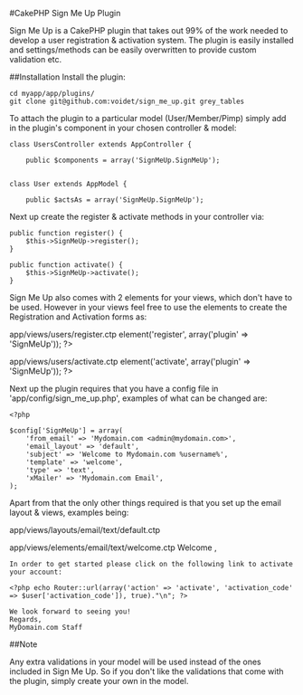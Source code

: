 #CakePHP Sign Me Up Plugin

Sign Me Up is a CakePHP plugin that takes out 99% of the work needed to develop a user registration & activation system. The plugin is easily installed and settings/methods can be easily overwritten to provide custom validation etc.

##Installation
Install the plugin:

	cd myapp/app/plugins/
	git clone git@github.com:voidet/sign_me_up.git grey_tables

To attach the plugin to a particular model (User/Member/Pimp) simply add in the plugin's component in your chosen controller & model:

	class UsersController extends AppController {

		public $components = array('SignMeUp.SignMeUp');


	class User extends AppModel {

		public $actsAs = array('SignMeUp.SignMeUp');

Next up create the register & activate methods in your controller via:

	public function register() {
		$this->SignMeUp->register();
	}

	public function activate() {
		$this->SignMeUp->activate();
	}

Sign Me Up also comes with 2 elements for your views, which don't have to be used. However in your views feel free to use the elements to create the Registration and Activation forms as:

app/views/users/register.ctp
	<?php echo $this->element('register', array('plugin' => 'SignMeUp')); ?>

app/views/users/activate.ctp
	<?php echo $this->element('activate', array('plugin' => 'SignMeUp')); ?>

Next up the plugin requires that you have a config file in 'app/config/sign_me_up.php', examples of what can be changed are:

	<?php

	$config['SignMeUp'] = array(
		'from_email' => 'Mydomain.com <admin@mydomain.com>',
		'email_layout' => 'default',
		'subject' => 'Welcome to Mydomain.com %username%',
		'template' => 'welcome',
		'type' => 'text',
		'xMailer' => 'Mydomain.com Email',
	);

Apart from that the only other things required is that you set up the email layout & views, examples being:

app/views/layouts/email/text/default.ctp
	<?php echo $content_for_layout; ?>

app/views/elements/email/text/welcome.ctp
	Welcome <?php echo $user['username']; ?>,

	In order to get started please click on the following link to activate your account:

	<?php echo Router::url(array('action' => 'activate', 'activation_code' => $user['activation_code']), true)."\n"; ?>

	We look forward to seeing you!
	Regards,
	MyDomain.com Staff

##Note

Any extra validations in your model will be used instead of the ones included in Sign Me Up. So if you don't like the validations that come with the plugin, simply create your own in the model.

